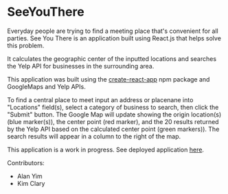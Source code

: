 # SeeYouThere

Everyday people are trying to find a meeting place that's convenient for all parties.  See You There is an application built using React.js that helps solve this problem.

It calculates the geographic center of the inputted locations and searches the Yelp API for businesses in the surrounding area.

This application was built using the [create-react-app](https://www.npmjs.com/package/create-react-app) npm package and GoogleMaps and Yelp APIs.

To find a central place to meet input an address or placenane into "Locations" field(s), select a category of business to search, then click the "Submit" button.  The Google Map will update showing the origin location(s) (blue marker(s)), the center point (red marker), and the 20 results returned by the Yelp API based on the calculated center point (green markers)).  The search results will appear in a column to the right of the map.

This application is a work in progress.  See deployed application [here](https://ayim84.github.io/SeeYouThere/).

Contributors:
* Alan Yim
* Kim Clary